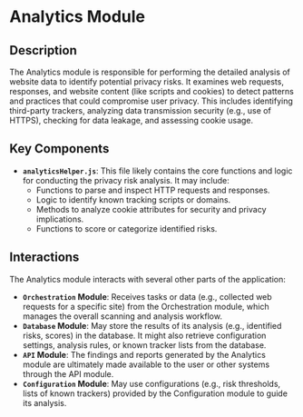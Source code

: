 # Analytics Module

## Description

The Analytics module is responsible for performing the detailed analysis of website data to identify potential privacy risks. It examines web requests, responses, and website content (like scripts and cookies) to detect patterns and practices that could compromise user privacy. This includes identifying third-party trackers, analyzing data transmission security (e.g., use of HTTPS), checking for data leakage, and assessing cookie usage.

## Key Components

*   **`analyticsHelper.js`**: This file likely contains the core functions and logic for conducting the privacy risk analysis. It may include:
    *   Functions to parse and inspect HTTP requests and responses.
    *   Logic to identify known tracking scripts or domains.
    *   Methods to analyze cookie attributes for security and privacy implications.
    *   Functions to score or categorize identified risks.

## Interactions

The Analytics module interacts with several other parts of the application:

*   **`Orchestration` Module**: Receives tasks or data (e.g., collected web requests for a specific site) from the Orchestration module, which manages the overall scanning and analysis workflow.
*   **`Database` Module**: May store the results of its analysis (e.g., identified risks, scores) in the database. It might also retrieve configuration settings, analysis rules, or known tracker lists from the database.
*   **`API` Module**: The findings and reports generated by the Analytics module are ultimately made available to the user or other systems through the API module.
*   **`Configuration` Module**: May use configurations (e.g., risk thresholds, lists of known trackers) provided by the Configuration module to guide its analysis.
